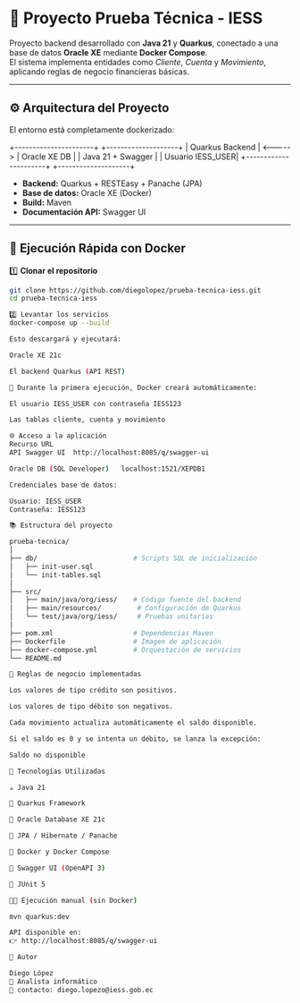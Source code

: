 # 🏦 Proyecto Prueba Técnica - IESS

Proyecto backend desarrollado con **Java 21** y **Quarkus**, conectado a una base de datos **Oracle XE** mediante **Docker Compose**.  
El sistema implementa entidades como *Cliente*, *Cuenta* y *Movimiento*, aplicando reglas de negocio financieras básicas.

---

## ⚙️ **Arquitectura del Proyecto**

El entorno está completamente dockerizado:

+----------------------+ +--------------------+
| Quarkus Backend | <-----> | Oracle XE DB |
| Java 21 + Swagger | | Usuario IESS_USER|
+----------------------+ +--------------------+


- **Backend:** Quarkus + RESTEasy + Panache (JPA)
- **Base de datos:** Oracle XE (Docker)
- **Build:** Maven
- **Documentación API:** Swagger UI

---

## 🚀 **Ejecución Rápida con Docker**

1️⃣ **Clonar el repositorio**
```bash
git clone https://github.com/diegolopez/prueba-tecnica-iess.git
cd prueba-tecnica-iess

2️⃣ Levantar los servicios
docker-compose up --build

Esto descargará y ejecutará:

Oracle XE 21c

El backend Quarkus (API REST)

🔹 Durante la primera ejecución, Docker creará automáticamente:

El usuario IESS_USER con contraseña IESS123

Las tablas cliente, cuenta y movimiento

🌐 Acceso a la aplicación
Recurso	URL
API Swagger UI	http://localhost:8085/q/swagger-ui

Oracle DB (SQL Developer)	localhost:1521/XEPDB1

Credenciales base de datos:

Usuario: IESS_USER
Contraseña: IESS123

📚 Estructura del proyecto

prueba-tecnica/
│
├── db/                        # Scripts SQL de inicialización
│   ├── init-user.sql
│   └── init-tables.sql
│
├── src/
│   ├── main/java/org/iess/    # Código fuente del backend
│   ├── main/resources/         # Configuración de Quarkus
│   └── test/java/org/iess/     # Pruebas unitarias
│
├── pom.xml                    # Dependencias Maven
├── Dockerfile                 # Imagen de aplicación
├── docker-compose.yml         # Orquestación de servicios
└── README.md

🧠 Reglas de negocio implementadas

Los valores de tipo crédito son positivos.

Los valores de tipo débito son negativos.

Cada movimiento actualiza automáticamente el saldo disponible.

Si el saldo es 0 y se intenta un débito, se lanza la excepción:

Saldo no disponible

🧰 Tecnologías Utilizadas

☕ Java 21

🧩 Quarkus Framework

🐘 Oracle Database XE 21c

🧱 JPA / Hibernate / Panache

🐋 Docker y Docker Compose

📘 Swagger UI (OpenAPI 3)

🧪 JUnit 5

🧑‍💻 Ejecución manual (sin Docker)

mvn quarkus:dev

API disponible en:
👉 http://localhost:8085/q/swagger-ui

👤 Autor

Diego López
💼 Analista informático
📧 contacto: diego.lopezo@iess.gob.ec



